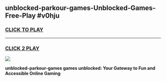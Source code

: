 
## unblocked-parkour-games-Unblocked-Games-Free-Play #v0hju
<h3>
<a href="https://us.freeplayer.one?title=unblocked-parkour-games&ref=9M">CLICK TO PLAY</a></h3>
<hr>

<h3>
<a href="https://us.freeplayer.one?title=unblocked-parkour-games&ref=9M">CLICK 2 PLAY</a>
  
</h3>

<a href="https://us.freeplayer.one?title=unblocked-parkour-games&ref=9M"><img src="https://clearcache.store/games.png"></a>


**unblocked-parkour-games games unblocked: Your Gateway to Fun and Accessible Online Gaming**
